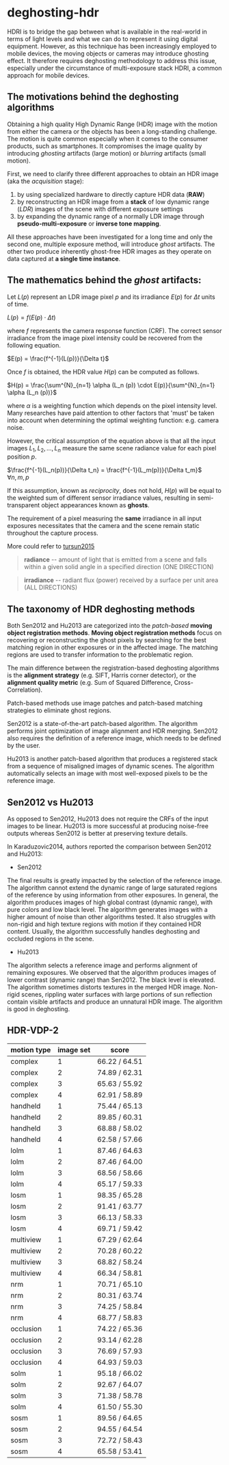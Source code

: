 # deghosting-hdr

HDRI is to bridge the gap between what is available in the real-world in terms of light levels and what we can do to represent it using digital equipment. However, as this technique has been increasingly employed to mobile devices, the moving objects or cameras may introduce ghosting effect. It therefore requires deghosting methodology to address this issue, especially under the circumstance of multi-exposure stack HDRI, a common approach for mobile devices.

## The motivations behind the deghosting algorithms

Obtaining a high quality High Dynamic Range (HDR) image with the motion from either the camera or the objects has been a long-standing challenge. The motion is quite common especially when it comes to the consumer products, such as smartphones. It compromises the image quality by introducing *ghosting* artifacts (large motion) or *blurring* artifacts (small motion).

First, we need to clarify three different approaches to obtain an HDR image (aka the *acquisition* stage):
1. by using specialized hardware to directly capture HDR data (**RAW**)
2. by reconstructing an HDR image from a **stack** of low dynamic range (*LDR*) images of the scene with different exposure settings
3. by expanding the dynamic range of a normally LDR image through **pseudo-multi-exposure** or **inverse tone mapping**.

All these approaches have been investigated for a long time and only the second one, multiple exposure method, will introduce *ghost* artifacts. The other two produce inherently ghost-free HDR images as they operate on data captured at **a single time instance**.

## The mathematics behind the *ghost* artifacts:

Let $L(p)$ represent an LDR image pixel $p$ and its irradiance $E(p)$ for $\Delta t$ units of time.

$L(p) = f(E(p) \cdot \Delta t)$

where $f$ represents the camera response function (CRF). The correct sensor irradiance from the image pixel intensity could be recovered from the following equation.

$E(p) = \frac{f^{-1}(L(p))}{\Delta t}$

Once $f$ is obtained, the HDR value $H(p)$ can be computed as follows.

$H(p) = \frac{\sum^{N}_{n=1} \alpha (L_n (p)) \cdot E(p)}{\sum^{N}_{n=1} \alpha (L_n (p))}$

where $\alpha$ is a weighting function which depends on the pixel intensity level. Many researches have paid attention to other factors that 'must' be taken into account when determining the optimal weighting function: e.g. camera noise.

However, the critical assumption of the equation above is that all the input images $L_1, L_2, ..., L_n$ measure the same scene radiance value for each pixel position $p$.

$\frac{f^{-1}(L_n(p))}{\Delta t_n} = \frac{f^{-1}(L_m(p))}{\Delta t_m}$             
$\forall n, m, p$

If this assumption, known as *reciprocity*, does not hold, $H(p)$ will be equal to the weighted sum of different sensor irradiance values, resulting in semi-transparent object appearances known as **ghosts**.

The requirement of a pixel measuring the **same** irradiance in all input exposures necessitates that the camera and the scene remain static throughout the capture process. 

More could refer to [tursun2015](https://onlinelibrary.wiley.com/doi/full/10.1111/cgf.12593)

> **radiance** -- amount of light that is emitted from a scene and falls within a given solid angle in a specified direction (ONE DIRECTION)

> **irradiance** -- radiant flux (power) received by a surface per unit area (ALL DIRECTIONS)

## The taxonomy of HDR deghosting methods

Both Sen2012 and Hu2013 are categorized into the *patch-based* **moving object registration methods**. **Moving object registration methods** focus on recovering or reconstructing the ghost pixels by searching for the best matching region in other exposures or in the affected image. The matching regions are used to transfer information to the problematic region.

The main difference between the registration-based deghosting algorithms is the **alignment strategy** (e.g. SIFT, Harris corner detector), or the **alignment quality metric** (e.g. Sum of Squared Difference, Cross-Correlation).

Patch-based methods use image patches and patch-based matching strategies to eliminate ghost regions.

Sen2012 is a state-of-the-art patch-based algorithm. The algorithm performs joint optimization of image alignment and HDR merging. Sen2012 also requires the definition of a reference image, which needs to be defined by the user.

Hu2013 is another patch-based algorithm that produces a registered stack from a sequence of misaligned images of dynamic scenes. The algorithm automatically selects an image with most well-exposed pixels to be the reference image.

## Sen2012 vs Hu2013

As opposed to Sen2012, Hu2013 does not require the CRFs of the input images to be linear. Hu2013 is more successful at producing noise-free outputs whereas Sen2012 is better at preserving texture details.

In Karaduzovic2014, authors reported the comparison between Sen2012 and Hu2013:

* Sen2012

The final results is greatly impacted by the selection of the reference image. The algorithm cannot extend the dynamic range of large saturated regions of the reference by using information from other exposures. In general, the algorithm produces images of high global contrast (dynamic range), with pure colors and low black level. The algorithm generates images with a higher amount of noise than other algorithms tested. It also struggles with non-rigid and high texture regions with motion if they contained HDR content. Usually, the algorithm successfully handles deghosting and occluded regions in the scene.

* Hu2013

The algorithm selects a reference image and performs alignment of remaining exposures. We observed that the algorithm produces images of lower contrast (dynamic range) than Sen2012. The black level is elevated. The algorithm sometimes distorts textures in the merged HDR image. Non-rigid scenes, rippling water surfaces with large portions of sun reflection contain visible artifacts and produce an unnatural HDR image. The algorithm is good in deghosting.

## HDR-VDP-2

| motion type | image set | score |
| --          | --        | --    |
| complex     | 1 | 66.22 / 64.51 |
| complex     | 2 | 74.89 / 62.31 |
| complex     | 3 | 65.63 / 55.92 |
| complex     | 4 | 62.91 / 58.89 |
| handheld    | 1 | 75.44 / 65.13 |
| handheld    | 2 | 89.85 / 60.31 |
| handheld    | 3 | 68.88 / 58.02 |
| handheld    | 4 | 62.58 / 57.66 |
| lolm        | 1 | 87.46 / 64.63 |
| lolm        | 2 | 87.46 / 64.00 |
| lolm        | 3 | 68.56 / 58.66 |
| lolm        | 4 | 65.17 / 59.33 |
| losm        | 1 | 98.35 / 65.28 |
| losm        | 2 | 91.41 / 63.77 |
| losm        | 3 | 66.13 / 58.33 |
| losm        | 4 | 69.71 / 59.42 |
| multiview   | 1 | 67.29 / 62.64 |
| multiview   | 2 | 70.28 / 60.22 |
| multiview   | 3 | 68.82 / 58.24 |
| multiview   | 4 | 66.34 / 58.81 |
| nrm         | 1 | 70.71 / 65.10 |
| nrm         | 2 | 80.31 / 63.74 |
| nrm         | 3 | 74.25 / 58.84 | 
| nrm         | 4 | 68.77 / 58.83 | 
| occlusion   | 1 | 74.22 / 65.36 |
| occlusion   | 2 | 93.14 / 62.28 | 
| occlusion   | 3 | 76.69 / 57.93 |
| occlusion   | 4 | 64.93 / 59.03 | 
| solm        | 1 | 95.18 / 66.02 |
| solm        | 2 | 92.67 / 64.07 |
| solm        | 3 | 71.38 / 58.78 |
| solm        | 4 | 61.50 / 55.30 |
| sosm        | 1 | 89.56 / 64.65 |
| sosm        | 2 | 94.55 / 64.54 |
| sosm        | 3 | 72.72 / 58.43 |
| sosm        | 4 | 65.58 / 53.41 |
